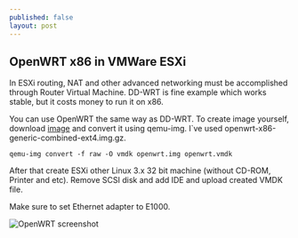```yaml
---
published: false
layout: post
---
```

## OpenWRT x86 in VMWare ESXi

In ESXi routing, NAT and other advanced networking must be accomplished through Router Virtual Machine. DD-WRT is fine example which works stable, but it costs money to run it on x86.

You can use OpenWRT the same way as DD-WRT.
To create image yourself, download [image](https://downloads.openwrt.org/barrier_breaker/14.07/x86/generic/) and convert it using qemu-img.
I`ve used openwrt-x86-generic-combined-ext4.img.gz.

```
qemu-img convert -f raw -O vmdk openwrt.img openwrt.vmdk
```

After that create ESXi other Linux 3.x 32 bit machine (without CD-ROM, Printer and etc). Remove SCSI disk and add IDE and upload created VMDK file.

Make sure to set Ethernet adapter to E1000.

![OpenWRT screenshot](http://i.imgur.com/Ne2BTPC.png)
